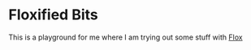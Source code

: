 # Floxified Bits

This is a playground for me where I am trying out some stuff with [Flox](https://flox.dev/)

